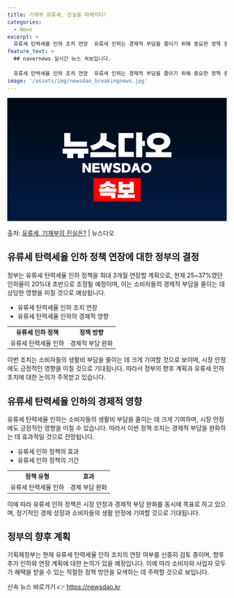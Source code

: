 ```yaml
---
title: 기재부 유류세, 진실을 파헤치다!
categories:
  - News
excerpt: >
  유류세 탄력세율 인하 조치 연장  유류세 인하는 경제적 부담을 줄이기 위해 중요한 정책 중 하나입니다. 이번…
feature_text: >
  ## navernews 실시간 뉴스 속보입니다.

  유류세 탄력세율 인하 조치 연장  유류세 인하는 경제적 부담을 줄이기 위해 중요한 정책 중 하나입니다. 이번…
image: '/assets/img/newsdao_breakingnews.jpg'
---
```


![뉴스다오 속보](/assets/img/newsdao_breakingnews.jpg)

<p>출처: <a href="https://newsdao.kr/4210" rel="dofollow">유류세, 기재부의 진실은?</a> | 뉴스다오</p>

<h2 data-ke-size="size26">유류세 탄력세율 인하 정책 연장에 대한 정부의 결정</h2>
<p data-ke-size="size16">정부는 유류세 탄력세율 인하 정책을 최대 3개월 연장할 계획으로, 현재 25~37%였던 인하율이 20%대 초반으로 조정될 예정이며, 이는 소비자들의 경제적 부담을 줄이는 데 상당한 영향을 미칠 것으로 예상됩니다.</p>
<ul>
  <li>유류세 탄력세율 인하 조치 연장</li>
  <li>유류세 탄력세율 인하의 경제적 영향</li>
</ul>
<table>
  <colgroup><col><col></colgroup>
  <tbody>
    <tr>
      <td style="text-align: center; height: 17px;"><b>유류세 인하 정책</b></td>
      <td style="text-align: center; height: 17px;"><b>정책 방향</b></td>
    </tr>
    <tr>
      <td style="text-align: center; height: 17px;">유류세 탄력세율 인하</td>
      <td style="text-align: center; height: 17px;">경제적 부담 완화</td>
    </tr>
  </tbody>
</table>
<p data-ke-size="size16">이번 조치는 소비자들의 생활비 부담을 줄이는 데 크게 기여할 것으로 보이며, 시장 안정에도 긍정적인 영향을 미칠 것으로 기대됩니다. 따라서 정부의 향후 계획과 유류세 인하 조치에 대한 논의가 주목받고 있습니다.</p>

<h2 data-ke-size="size26">유류세 탄력세율 인하의 경제적 영향</h2>
<p data-ke-size="size16">유류세 탄력세율 인하는 소비자들의 생활비 부담을 줄이는 데 크게 기여하며, 시장 안정에도 긍정적인 영향을 미칠 수 있습니다. 따라서 이번 정책 조치는 경제적 부담을 완화하는 데 효과적일 것으로 전망됩니다.</p>
<ul>
  <li>유류세 인하 정책의 효과</li>
  <li>유류세 인하 정책의 기간</li>
</ul>
<table>
  <colgroup><col><col></colgroup>
  <tbody>
    <tr>
      <td style="text-align: center; height: 17px;"><b>정책 유형</b></td>
      <td style="text-align: center; height: 17px;"><b>효과</b></td>
    </tr>
    <tr>
      <td style="text-align: center; height: 17px;">유류세 탄력세율 인하</td>
      <td style="text-align: center; height: 17px;">경제 부담 완화</td>
    </tr>
  </tbody>
</table>
<p data-ke-size="size16">이에 따라 유류세 인하 정책은 시장 안정과 경제적 부담 완화를 동시에 목표로 하고 있으며, 장기적인 경제 성장과 소비자들의 생활 안정에 기여할 것으로 기대됩니다.</p>

<h2 data-ke-size="size26">정부의 향후 계획</h2>
<p data-ke-size="size16">기획재정부는 현재 유류세 탄력세율 인하 조치의 연장 여부를 신중히 검토 중이며, 향후 추가 인하와 연장 계획에 대한 논의가 있을 예정입니다. 이에 따라 소비자와 사업자 모두가 혜택을 받을 수 있는 적절한 정책 방안을 모색하는 데 주력할 것으로 보입니다.</p> 

신속 뉴스 바로가기 👉 <a href="https://newsdao.kr" rel="dofollow">https://newsdao.kr</a>


